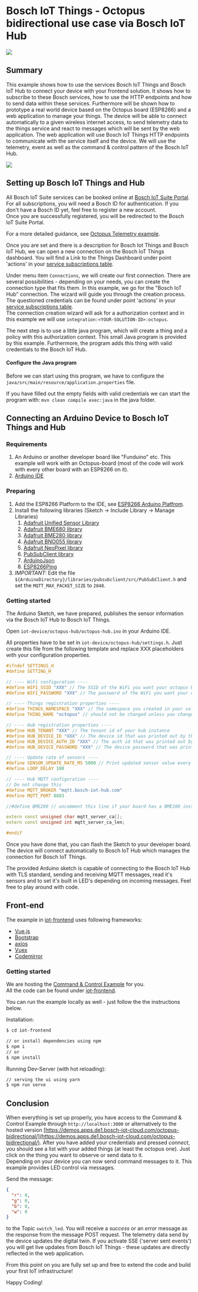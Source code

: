 # Bosch IoT Things - Octopus bidirectional use case via Bosch IoT Hub

![](img/things-screenshot-safe.png)

## Summary

This example shows how to use the services Bosch IoT Things and Bosch IoT Hub to connect your device with your frontend
solution. It shows how to subscribe to these Bosch services, how to use the HTTP endpoints and how to send data within
these services.
Furthermore will be shown how to prototype a real world device based on the Octopus board (ESP8266) and a web
application to manage your things.
The device will be able to connect automatically to a given wireless internet access, to send telemetry data to the
things service and react to messages which will be sent by the web application.
The web application will use Bosch IoT Things HTTP endpoints to communicate with the service itself and the device.
We will use the telemetry, event as well as the command & control pattern of the Bosch IoT Hub.

![](img/octo.png)

## Setting up Bosch IoT Things and Hub

All Bosch IoT Suite services can be booked online at
[Bosch IoT Suite Portal](https://accounts.bosch-iot-suite.com/subscriptions). For all subscriptions, you will need a
Bosch ID for authentication. If you don't have a Bosch ID yet, feel free to register a new account.<br/>
Once you are successfully registered, you will be redirected to the Bosch IoT Suite Portal.

For a more detailed guidance, see
[Octopus Telemetry example](../octopus-telemetry).

Once you are set and there is a description for Bosch Iot Things and Bosch IoT Hub, we can open a new connection on
the Bosch IoT Things dashboard. You will find a Link to the Things Dashboard under point 'actions' in your
[service subscriptions table](https://accounts.bosch-iot-suite.com/subscriptions/).

Under menu item `Connections`, we will create our first connection.
There are several possibilities - depending on your needs, you can create the connection type that fits them.
In this example, we go for the "Bosch IoT Hub" connection. The wizard will guide you through the creation process.
The questioned credentials can be found under point 'actions' in your
[service subscriptions table](https://accounts.bosch-iot-suite.com/subscriptions/).<br/>
The connection creation wizard will ask for a authorization context and in this example we will use
`integration:<YOUR-SOLUTION-ID>:octopus`.<br/>

The next step is to use a little java program, which will create a thing and a policy with this authorization context.
This small Java program is provided by this example.
Furthermore, the program adds this thing with valid credentials to the Bosch IoT Hub.

#### Configure the Java program

Before we can start using this program, we have to configure the `java/src/main/resource/application.properties` file.

If you have filled out the empty fields with valid credentials we can start the program with:
`mvn clean compile exec:java` in the java folder.

## Connecting an Arduino Device to Bosch IoT Things and Hub

### Requirements

1. An Arduino or another developer board like "Funduino" etc. This example will work with an
   Octopus-board (most of the code will work with every other board with an ESP8266 on it).
2. [Arduino IDE](https://www.arduino.cc/en/Main/Software)

### Preparing

1. Add the ESP8266 Platform to the IDE, see [ESP8266 Arduino Platfrom](https://github.com/esp8266/Arduino).
2. Install the following libraries (Sketch -> Include Library -> Manage Libraries)
   1. [Adafruit Unified Sensor Library](https://github.com/adafruit/Adafruit_Sensor)
   2. [Adafruit BME680 library](https://github.com/adafruit/Adafruit_BME680)
   3. [Adafruit BME280 library](https://github.com/adafruit/Adafruit_BME280)
   4. [Adafruit BNO055 library](https://github.com/adafruit/Adafruit_BNO055)
   5. [Adafruit NeoPixel library](https://github.com/adafruit/Adafruit_NeoPixel)
   6. [PubSubClient library](https://github.com/knolleary/pubsubclient)
   7. [ArduinoJson](https://github.com/bblanchon/ArduinoJson)
   8. [ESP8266Ping](https://github.com/dancol90/ESP8266Ping)
3. _IMPORTANT:_ Edit the file `${ArduinoDirectory}/libraries/pubsubclient/src/PubSubClient.h` and set the
   `MQTT_MAX_PACKET_SIZE` to `2048`.

### Getting started

The Arduino Sketch, we have prepared, publishes the sensor information via the Bosch IoT Hub to Bosch IoT Things.

Open `iot-device/octopus-hub/octopus-hub.ino` in your Arduino IDE.

All properties have to be set in `iot-device/octopus-hub/settings.h`.
Just create this file from the following template and replace XXX placeholders with your configuration properties.

```cpp
#ifndef SETTINGS_H
#define SETTING_H

// ---- WiFi configuration ----
#define WIFI_SSID "XXX" // The SSID of the WiFi you want your octopus board to connect to
#define WIFI_PASSWORD "XXX" // The password of the WiFi you want your octopus board to connect to

// ---- Things registration properties ----
#define THINGS_NAMESPACE "XXX" // The namespace you created in your solution
#define THING_NAME "octopus" // should not be changed unless you changed code in the java preparation program. This is the thing id without the namespace.

// ---- Hub registration properties ----
#define HUB_TENANT "XXX" // The tenant id of your hub instance
#define HUB_DEVICE_ID "XXX" // The device id that was printed out by the java preparation program
#define HUB_DEVICE_AUTH_ID "XXX" // The auth id that was printed out by the java preparation program
#define HUB_DEVICE_PASSWORD "XXX" // The device password that was printed out by the java preparation program

// ---- Update rate of sensors ----
#define SENSOR_UPDATE_RATE_MS 5000 // Print updated sensor value every 5 seconds
#define LOOP_DELAY 100

// ---- Hub MQTT configuration ----
// Do not change this
#define MQTT_BROKER "mqtt.bosch-iot-hub.com"
#define MQTT_PORT 8883

//#define BME280 // uncomment this line if your board has a BME280 instead of BME680

extern const unsigned char mqtt_server_ca[];
extern const unsigned int mqtt_server_ca_len;

#endif
```

Once you have done that, you can flash the Sketch to your developer board.
The device will connect automatically to Bosch IoT Hub which manages the connection for Bosch IoT Things.

The provided Arduino sketch is capable of connecting to the Bosch IoT Hub with TLS standard,
sending and receiving MQTT messages, read it's sensors and to set it's built in LED's depending on incoming messages.
Feel free to play around with code.

## Front-end

The example in [iot-frontend](iot-frontend/) uses following frameworks:

- [Vue.js](https://vuejs.org)
- [Bootstrap](http://getbootstrap.com/)
- [axios](https://github.com/axios/axios)
- [Vuex](https://vuex.vuejs.org/)
- [Codemirror](https://codemirror.net/)

### Getting started

We are hosting the [Command & Control Example](https://demos.apps.de1.bosch-iot-cloud.com/octopus-bidirectional/) for you.<br/>
All the code can be found under [iot-frontend](iot-frontend/).

You can run the example locally as well - just follow the the instructions below.

Installation:

```bash
$ cd iot-frontend

// or install dependencies using npm
$ npm i
// or
$ npm install
```

Running Dev-Server (with hot reloading):

```bash
// serving the ui using yarn
$ npm run serve
```

## Conclusion

When everything is set up properly, you have access to the Command & Control Example through
`http://localhost:3000` or alternatively to the hosted version
[https://demos.apps.de1.bosch-iot-cloud.com/octopus-bidirectional/](https://demos.apps.de1.bosch-iot-cloud.com/octopus-bidirectional/).
After you have added your credentials and pressed _connect_, you should see a list with your added things
(at least the octopus one). Just click on the thing you want to observe or send data to it.<br/>
Depending on your device you can now send command messages to it. This example provides LED control via messages.

Send the message:

```json
{
  "r": 0,
  "g": 0,
  "b": 0,
  "w": 0
}
```

to the Topic `switch_led`. You will receive a _success_ or an _error_ message as the response from the message POST request.
The telemetry data send by the device updates the digital twin.
If you activate SSE ('server sent events') you will get live updates from Bosch IoT Things - these updates are directly
reflected in the web application.

From this point on you are fully set up and free to extend the code and build your first IoT infrastructure!

Happy Coding!
